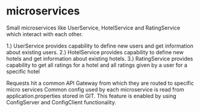 # microservices

Small microservices like UserService, HotelService and RatingService which interact with each other.

1.) UserService provides capability to define new users and get information about existing users.
2.) HotelService provides capability to define new hotels and get information about existing hotels. 
3.) RatingService provides capability to get all ratings for a hotel and  all ratings given by a user for a specific hotel

Requests hit a common API Gateway from which they are routed to specific micro services
Common config used by each microservice is read from application.properties stored in GIT. This feature is enabled by using ConfigServer and ConfigClient functionality.
